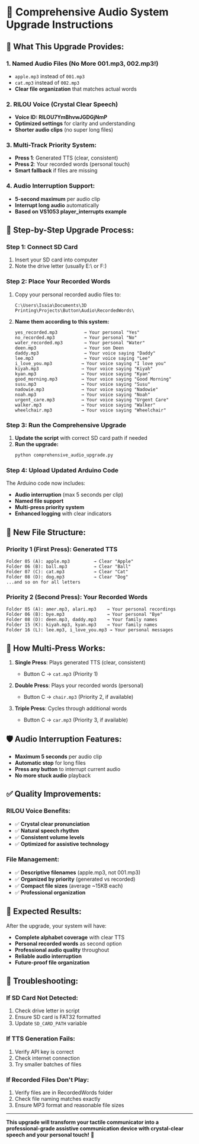 # 🎯 Comprehensive Audio System Upgrade Instructions

## **🔧 What This Upgrade Provides:**

### **1. Named Audio Files (No More 001.mp3, 002.mp3!)**
- `apple.mp3` instead of `001.mp3` 
- `cat.mp3` instead of `002.mp3`
- **Clear file organization** that matches actual words

### **2. RILOU Voice (Crystal Clear Speech)**
- **Voice ID: RILOU7YmBhvwJGDGjNmP**
- **Optimized settings** for clarity and understanding
- **Shorter audio clips** (no super long files)

### **3. Multi-Track Priority System:**
- **Press 1**: Generated TTS (clear, consistent)
- **Press 2**: Your recorded words (personal touch)
- **Smart fallback** if files are missing

### **4. Audio Interruption Support:**
- **5-second maximum** per audio clip
- **Interrupt long audio** automatically
- **Based on VS1053 player_interrupts example**

## **🚀 Step-by-Step Upgrade Process:**

### **Step 1: Connect SD Card**
1. Insert your SD card into computer
2. Note the drive letter (usually E:\ or F:\)

### **Step 2: Place Your Recorded Words**
1. Copy your personal recorded audio files to:
   ```
   C:\Users\Isaia\Documents\3D Printing\Projects\Button\Audio\RecordedWords\
   ```

2. **Name them according to this system:**
   ```
   yes_recorded.mp3          → Your personal "Yes"
   no_recorded.mp3           → Your personal "No"  
   water_recorded.mp3        → Your personal "Water"
   deen.mp3                  → Your son Deen
   daddy.mp3                 → Your voice saying "Daddy"
   lee.mp3                   → Your voice saying "Lee"
   i_love_you.mp3           → Your voice saying "I love you"
   kiyah.mp3                → Your voice saying "Kiyah"
   kyan.mp3                 → Your voice saying "Kyan"
   good_morning.mp3         → Your voice saying "Good Morning"
   susu.mp3                 → Your voice saying "Susu"
   nadowie.mp3              → Your voice saying "Nadowie"
   noah.mp3                 → Your voice saying "Noah"
   urgent_care.mp3          → Your voice saying "Urgent Care"
   walker.mp3               → Your voice saying "Walker"
   wheelchair.mp3           → Your voice saying "Wheelchair"
   ```

### **Step 3: Run the Comprehensive Upgrade**
1. **Update the script** with correct SD card path if needed
2. **Run the upgrade:**
   ```bash
   python comprehensive_audio_upgrade.py
   ```

### **Step 4: Upload Updated Arduino Code**
The Arduino code now includes:
- **Audio interruption** (max 5 seconds per clip)
- **Named file support** 
- **Multi-press priority system**
- **Enhanced logging** with clear indicators

## **🎵 New File Structure:**

### **Priority 1 (First Press): Generated TTS**
```
Folder 05 (A): apple.mp3         → Clear "Apple"
Folder 06 (B): ball.mp3          → Clear "Ball"  
Folder 07 (C): cat.mp3           → Clear "Cat"
Folder 08 (D): dog.mp3           → Clear "Dog"
...and so on for all letters
```

### **Priority 2 (Second Press): Your Recorded Words**
```
Folder 05 (A): amer.mp3, alari.mp3    → Your personal recordings
Folder 06 (B): bye.mp3                → Your personal "Bye"
Folder 08 (D): deen.mp3, daddy.mp3    → Your family names
Folder 15 (K): kiyah.mp3, kyan.mp3    → Your family names
Folder 16 (L): lee.mp3, i_love_you.mp3 → Your personal messages
```

## **🔄 How Multi-Press Works:**

1. **Single Press**: Plays generated TTS (clear, consistent)
   - Button C → `cat.mp3` (Priority 1)
   
2. **Double Press**: Plays your recorded words (personal)
   - Button C → `chair.mp3` (Priority 2, if available)
   
3. **Triple Press**: Cycles through additional words
   - Button C → `car.mp3` (Priority 3, if available)

## **🛡️ Audio Interruption Features:**

- **Maximum 5 seconds** per audio clip
- **Automatic stop** for long files  
- **Press any button** to interrupt current audio
- **No more stuck audio** playback

## **✅ Quality Improvements:**

### **RILOU Voice Benefits:**
- ✅ **Crystal clear pronunciation**
- ✅ **Natural speech rhythm**
- ✅ **Consistent volume levels**
- ✅ **Optimized for assistive technology**

### **File Management:**
- ✅ **Descriptive filenames** (apple.mp3, not 001.mp3)
- ✅ **Organized by priority** (generated vs recorded)
- ✅ **Compact file sizes** (average ~15KB each)
- ✅ **Professional organization**

## **🎯 Expected Results:**

After the upgrade, your system will have:
- **Complete alphabet coverage** with clear TTS
- **Personal recorded words** as second option
- **Professional audio quality** throughout
- **Reliable audio interruption**
- **Future-proof file organization**

## **🔧 Troubleshooting:**

### **If SD Card Not Detected:**
1. Check drive letter in script
2. Ensure SD card is FAT32 formatted
3. Update `SD_CARD_PATH` variable

### **If TTS Generation Fails:**
1. Verify API key is correct
2. Check internet connection  
3. Try smaller batches of files

### **If Recorded Files Don't Play:**
1. Verify files are in RecordedWords folder
2. Check file naming matches exactly
3. Ensure MP3 format and reasonable file sizes

---

**This upgrade will transform your tactile communicator into a professional-grade assistive communication device with crystal-clear speech and your personal touch!** 🌟
